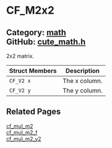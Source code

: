 [//]: # (This file is automatically generated by Cute Framework's docs parser.)
[//]: # (Do not edit this file by hand!)
[//]: # (See: https://github.com/RandyGaul/cute_framework/blob/master/samples/docs_parser.cpp)
[](../header.md ':include')

# CF_M2x2

Category: [math](/api_reference?id=math)  
GitHub: [cute_math.h](https://github.com/RandyGaul/cute_framework/blob/master/include/cute_math.h)  
---

2x2 matrix.

Struct Members | Description
--- | ---
`CF_V2 x` | The x column.
`CF_V2 y` | The y column.

## Related Pages

[cf_mul_m2](/math/cf_mul_m2.md)  
[cf_mul_m2_f](/math/cf_mul_m2_f.md)  
[cf_mul_m2_v2](/math/cf_mul_m2_v2.md)  
